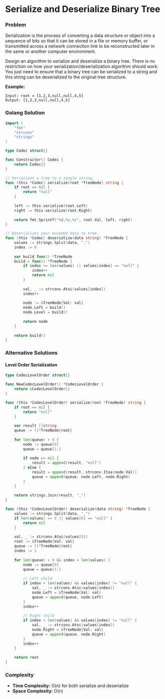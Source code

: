 # Serialize and Deserialize Binary Tree

### Problem
Serialization is the process of converting a data structure or object into a sequence of bits so that it can be stored in a file or memory buffer, or transmitted across a network connection link to be reconstructed later in the same or another computer environment.

Design an algorithm to serialize and deserialize a binary tree. There is no restriction on how your serialization/deserialization algorithm should work. You just need to ensure that a binary tree can be serialized to a string and this string can be deserialized to the original tree structure.

**Example:**
```
Input: root = [1,2,3,null,null,4,5]
Output: [1,2,3,null,null,4,5]
```

### Golang Solution

```go
import (
    "fmt"
    "strconv"
    "strings"
)

type Codec struct{}

func Constructor() Codec {
    return Codec{}
}

// Serializes a tree to a single string.
func (this *Codec) serialize(root *TreeNode) string {
    if root == nil {
        return "null"
    }
    
    left := this.serialize(root.Left)
    right := this.serialize(root.Right)
    
    return fmt.Sprintf("%d,%s,%s", root.Val, left, right)
}

// Deserializes your encoded data to tree.
func (this *Codec) deserialize(data string) *TreeNode {
    values := strings.Split(data, ",")
    index := 0
    
    var build func() *TreeNode
    build = func() *TreeNode {
        if index >= len(values) || values[index] == "null" {
            index++
            return nil
        }
        
        val, _ := strconv.Atoi(values[index])
        index++
        
        node := &TreeNode{Val: val}
        node.Left = build()
        node.Level = build()
        
        return node
    }
    
    return build()
}
```

### Alternative Solutions

#### **Level Order Serialization**
```go
type CodecLevelOrder struct{}

func NewCodecLevelOrder() *CodecLevelOrder {
    return &CodecLevelOrder{}
}

func (this *CodecLevelOrder) serialize(root *TreeNode) string {
    if root == nil {
        return "null"
    }
    
    var result []string
    queue := []*TreeNode{root}
    
    for len(queue) > 0 {
        node := queue[0]
        queue = queue[1:]
        
        if node == nil {
            result = append(result, "null")
        } else {
            result = append(result, strconv.Itoa(node.Val))
            queue = append(queue, node.Left, node.Right)
        }
    }
    
    return strings.Join(result, ",")
}

func (this *CodecLevelOrder) deserialize(data string) *TreeNode {
    values := strings.Split(data, ",")
    if len(values) == 0 || values[0] == "null" {
        return nil
    }
    
    val, _ := strconv.Atoi(values[0])
    root := &TreeNode{Val: val}
    queue := []*TreeNode{root}
    index := 1
    
    for len(queue) > 0 && index < len(values) {
        node := queue[0]
        queue = queue[1:]
        
        // Left child
        if index < len(values) && values[index] != "null" {
            val, _ := strconv.Atoi(values[index])
            node.Left = &TreeNode{Val: val}
            queue = append(queue, node.Left)
        }
        index++
        
        // Right child
        if index < len(values) && values[index] != "null" {
            val, _ := strconv.Atoi(values[index])
            node.Right = &TreeNode{Val: val}
            queue = append(queue, node.Right)
        }
        index++
    }
    
    return root
}
```

### Complexity
- **Time Complexity:** O(n) for both serialize and deserialize
- **Space Complexity:** O(n)
